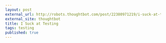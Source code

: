 ```yaml
---
layout: post
external_url: http://robots.thoughtbot.com/post/22380971219/i-suck-at-testing
external_site: thoughtbot
title: I Suck at Testing
tags: testing
published: true
---
```

